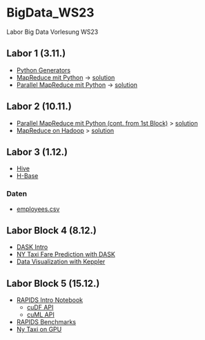 # BigData_WS23
Labor Big Data Vorlesung WS23

## Labor 1 (3.11.)
* [Python Generators](https://colab.research.google.com/github/keuperj/BigData_WS23/blob/main/Block_1/Generators.ipynb) 
* [MapReduce mit Python](https://colab.research.google.com/github/keuperj/BigData_WS23/blob/main/Block_1/Assignment_MapReduce.ipynb)  -> [solution](https://colab.research.google.com/github/keuperj/BigData_WS23/blob/main/Block_1/Assignment_MapReduce_solution.ipynb) 
* [Parallel MapReduce mit Python](https://colab.research.google.com/github/keuperj/BigData_WS23/blob/main/Block_1/Assignment_Parallel_MapReduce.ipynb) -> [solution](https://colab.research.google.com/github/keuperj/BigData_WS23/blob/main/Block_1/Assignment_Parallel_MapReduce_solution.ipynb)

## Labor 2 (10.11.)
* [Parallel MapReduce mit Python (cont. from 1st Block)](https://colab.research.google.com/github/keuperj/BigData_WS23/blob/main/Block_1/Assignment_Parallel_MapReduce.ipynb) > [solution](https://colab.research.google.com/github/keuperj/BigData_WS23/blob/main/Block_1/Assignment_Parallel_MapReduce_solution.ipynb)
* [MapReduce on Hadoop](https://colab.research.google.com/github/keuperj/BigData_WS23/blob/main/Block_1/Assignment_MRJOBLIB.ipynb) > [solution](https://colab.research.google.com/github/keuperj/BigData_WS23/blob/main/Block_1/Assignment_MRJOBLIB_solution.ipynb)


## Labor 3 (1.12.)
* [Hive](https://colab.research.google.com/github/keuperj/BigData_WS23/blob/main/Block_3/Assignment_Hive.ipynb)
* [H-Base](https://colab.research.google.com/github/keuperj/BigData_WS23/blob/main/Block_3/Assignment_HBASE.ipynb)

### Daten
* [employees.csv](Block_3/employees.csv)

## Labor Block 4 (8.12.)
* [DASK Intro](https://colab.research.google.com/github/keuperj/BigData_WS23/blob/main/Block_4/dask_intro.ipynb)
* [NY Taxi Fare Prediction with DASK](https://colab.research.google.com/github/keuperj/BigData_WS23/blob/main/Block_4/Assigment_NY_Taxi_on_Dask.ipynb)
* [Data Visualization with Keppler](https://colab.research.google.com/github/keuperj/BigData_WS23/blob/main/Block_4/Keppler_DataVis.ipynb)

## Labor Block 5 (15.12.)
* [RAPIDS Intro Notebook](https://colab.research.google.com/github/keuperj/BigData_WS23/blob/main/Block_5/Rapids_intro.ipynb)
  * [cuDF API](https://docs.rapids.ai/api/cudf/stable/)
  * [cuML API](https://docs.rapids.ai/api/cuml/stable/)
* [RAPIDS Benchmarks](https://colab.research.google.com/github/keuperj/BigData_WS23/blob/main/Block_5/cuml_benchmarks.ipynb)
* [Ny Taxi on GPU](https://colab.research.google.com/github/keuperj/BigData_WS23/blob/main/Block_5/NY_Taxi_Rapids.ipynb)
